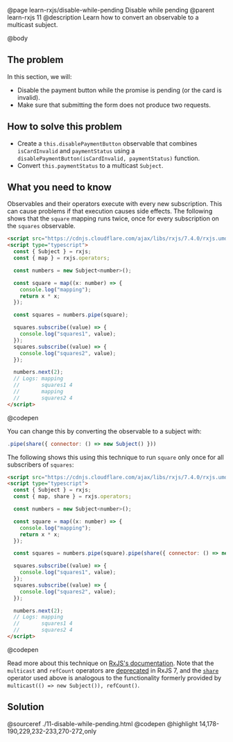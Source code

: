 @page learn-rxjs/disable-while-pending Disable while pending
@parent learn-rxjs 11
@description Learn how to convert an observable to a multicast subject.

@body

## The problem

In this section, we will:

- Disable the payment button while the promise is pending (or the card is invalid).
- Make sure that submitting the form does not produce two requests.

## How to solve this problem

- Create a `this.disablePaymentButton` observable that combines `isCardInvalid` and `paymentStatus` using a `disablePaymentButton(isCardInvalid, paymentStatus)` function.
- Convert `this.paymentStatus` to a multicast `Subject`.

## What you need to know

Observables and their operators execute with every new subscription. This can cause problems
if that execution causes side effects. The following shows that the `square` mapping
runs twice, once for every subscription on the `squares` observable.

```html
<script src="https://cdnjs.cloudflare.com/ajax/libs/rxjs/7.4.0/rxjs.umd.min.js"></script>
<script type="typescript">
  const { Subject } = rxjs;
  const { map } = rxjs.operators;

  const numbers = new Subject<number>();

  const square = map((x: number) => {
    console.log("mapping");
    return x * x;
  });

  const squares = numbers.pipe(square);

  squares.subscribe((value) => {
    console.log("squares1", value);
  });
  squares.subscribe((value) => {
    console.log("squares2", value);
  });

  numbers.next(2);
  // Logs: mapping
  //       squares1 4
  //       mapping
  //       squares2 4
</script>
```

@codepen

You can change this by converting the observable to a subject with:

```js
.pipe(share({ connector: () => new Subject() }))
```

The following shows this using this technique to run `square` only once
for all subscribers of `squares`:

```html
<script src="https://cdnjs.cloudflare.com/ajax/libs/rxjs/7.4.0/rxjs.umd.min.js"></script>
<script type="typescript">
  const { Subject } = rxjs;
  const { map, share } = rxjs.operators;

  const numbers = new Subject<number>();

  const square = map((x: number) => {
    console.log("mapping");
    return x * x;
  });

  const squares = numbers.pipe(square).pipe(share({ connector: () => new Subject() }));

  squares.subscribe((value) => {
    console.log("squares1", value);
  });
  squares.subscribe((value) => {
    console.log("squares2", value);
  });

  numbers.next(2);
  // Logs: mapping
  //       squares1 4
  //       squares2 4
</script>
```

@codepen

Read more about this technique on [RxJS's documentation](https://rxjs.dev/guide/subject#multicasted-observables). Note that the `multicast` and `refCount` operators are [deprecated](https://rxjs.dev/deprecations/multicasting#multicast) in RxJS 7, and the [`share`](https://rxjs.dev/api/operators/share) operator used above is analogous to the functionality formerly provided by `multicast(() => new Subject()), refCount()`.

## Solution

@sourceref ./11-disable-while-pending.html
@codepen
@highlight 14,178-190,229,232-233,270-272,only
